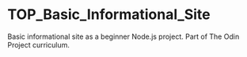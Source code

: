 # TOP_Basic_Informational_Site
Basic informational site as a beginner Node.js project. Part of The Odin Project curriculum.

